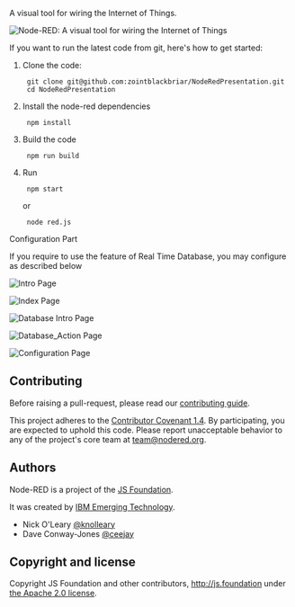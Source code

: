 A visual tool for wiring the Internet of Things.

![Node-RED: A visual tool for wiring the Internet of Things](http://nodered.org/images/node-red-screenshot.png)

If you want to run the latest code from git, here's how to get started:

1. Clone the code:

        git clone git@github.com:zointblackbriar/NodeRedPresentation.git
        cd NodeRedPresentation

2. Install the node-red dependencies

        npm install

3. Build the code

        npm run build

4. Run

        npm start
   or

        node red.js
		

Configuration Part

If you require to use the feature of Real Time Database, you may configure as described below

![Intro Page](https://github.com/zointblackbriar/NodeRedPresentation/tree/master/img/NodeRedPresentation/Firebase_Intro.JPG)

![Index Page](https://github.com/zointblackbriar/NodeRedPresentation/tree/master/img/NodeRedPresentation/Firebase_Index_HTML.JPG)

![Database Intro Page](https://github.com/zointblackbriar/NodeRedPresentation/tree/master/img/NodeRedPresentation/Database_Intro.JPG)

![Database_Action Page](https://github.com/zointblackbriar/NodeRedPresentation/tree/master/img/NodeRedPresentation/Database_Action.JPG)

![Configuration Page](https://github.com/zointblackbriar/NodeRedPresentation/tree/master/img/NodeRedPresentation/Configuration.JPG)




## Contributing

Before raising a pull-request, please read our
[contributing guide](https://github.com/node-red/node-red/blob/master/CONTRIBUTING.md).

This project adheres to the [Contributor Covenant 1.4](http://contributor-covenant.org/version/1/4/).
 By participating, you are expected to uphold this code. Please report unacceptable
 behavior to any of the project's core team at team@nodered.org.

## Authors

Node-RED is a project of the [JS Foundation](http://js.foundation).

It was created by [IBM Emerging Technology](https://www.ibm.com/blogs/emerging-technology/).

* Nick O'Leary [@knolleary](http://twitter.com/knolleary)
* Dave Conway-Jones [@ceejay](http://twitter.com/ceejay)



## Copyright and license

Copyright JS Foundation and other contributors, http://js.foundation under [the Apache 2.0 license](LICENSE).
